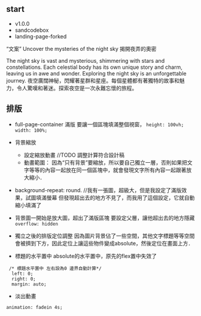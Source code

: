 

## start
- v1.0.0
- sandcodebox
- landing-page-forked


“文案”
Uncover the mysteries of the night sky
揭開夜弄的奧密

The night sky is vast and mysterious, shimmering with stars and constellations. Each celestial body has its own unique story and charm, leaving us in awe and wonder. Exploring the night sky is an unforgettable journey.
夜空廣闊神秘，閃耀著星群和星座。每個星體都有著獨特的故事和魅力，令人驚嘆和著迷。探索夜空是一次永難忘懷的旅程。


## 排版
- full-page-container 滿版
要讓一個區塊填滿整個視窗， `height: 100vh; width: 100%;`


- 背景縮放
  - 設定縮放動畫 //TODO 調整計算符合設計稿
  - 動畫範圍：
因為“只有背景”要縮放，所以要自己獨立一層，否則如果把文字等等的內容一起放在同一個區塊中，就會發現文字所有內容一起跟著放大縮小．
 - background-repeat: round. 
//我有一張圖，超級大，但是我設定了滿版效果，試圖填滿螢幕
但發現超出去的地方不見了，而我用了這個設定，它就自動縮小填滿了


- 背景圖一開始是放大圖，超出了滿版區塊
要設定父層，讓他超出去的地方隱藏 ` overflow: hidden`

- 獨立之後的排版定位調整
因為圖片背景佔了一些空間，其他文字標題等等空間會被擠到下方，因此定位上讓這些物件變成absolute，然後定位在畫面上方．

- 標題的水平置中
absolute的水平置中，原先的flex置中失效了
```
 /* 標題水平置中 左右設為0 邊界自動計算*/
  left: 0;
  right: 0;
  margin: auto;
  ```

- 淡出動畫
```
animation: fadein 4s;
```
